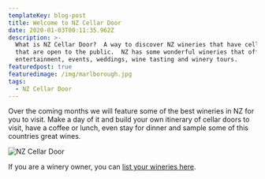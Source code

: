 ```yaml
---
templateKey: blog-post
title: Welcome to NZ Cellar Door
date: 2020-01-03T00:11:35.962Z
description: >-
  What is NZ Cellar Door?  A way to discover NZ wineries that have cellar doors
  that are open to the public.  NZ has some wonderful wineries that offer food,
  entertainment, events, weddings, wine tasting and winery tours. 
featuredpost: true
featuredimage: /img/marlborough.jpg
tags:
  - NZ Cellar Door
---
```

Over the coming months we will feature some of the best wineries in NZ for you to visit.  Make a day of it and build your own itinerary of cellar doors to visit, have a coffee or lunch, even stay for dinner and sample some of this countries great wines.

![NZ Cellar Door](/img/marlborough.jpg "NZ Cellar Door")

If you are a winery owner, you can [list your wineries here](/pricing).
